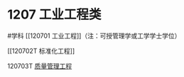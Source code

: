 # 1207 工业工程类
#学科
[[120701 工业工程]]（注：可授管理学或工学学士学位）

[[120702T 标准化工程]]

120703T [质量管理工程](https://baike.baidu.com/item/%E8%B4%A8%E9%87%8F%E7%AE%A1%E7%90%86%E5%B7%A5%E7%A8%8B/14680714)